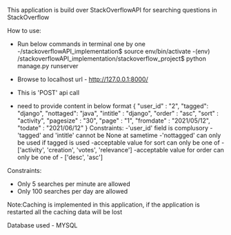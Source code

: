 This application is build over StackOverflowAPI for searching questions in StackOverflow

How to use:

- Run below commands in terminal one by one
	-/stackoverflowAPI_implementation$ source env/bin/activate
	-(env) /stackoverflowAPI_implementation/stackoverflow_project$ python manage.py runserver

- Browse to localhost url - http://127.0.0.1:8000/
- This is 'POST' api call
- need to provide content in below format
		{
		  "user_id" : "2",
		  "tagged": "django",
		  "nottaged": "java",
		  "intitle" : "django",
		  "order" : "asc",
		  "sort" : "activity",
		  "pagesize" : "30",
		  "page" : "1",
		  "fromdate" : "2021/05/12",
		  "todate" : "2021/06/12"
		}
	Constraints:
	-'user_id' field is complusory
	-'tagged' and 'intitle' cannot be None at sametime
	-'nottagged' can only be used if tagged is used
	-acceptable value for sort can only be one of - ['activity', 'creation', 'votes', 'relevance']
	-acceptable value for order can only be one of - ['desc', 'asc']

Constraints:
- Only 5 searches per minute are allowed
- Only 100 searches per day are allowed

Note:Caching is implemented in this application, if the application is restarted all the caching data will be lost

Database used - MYSQL

